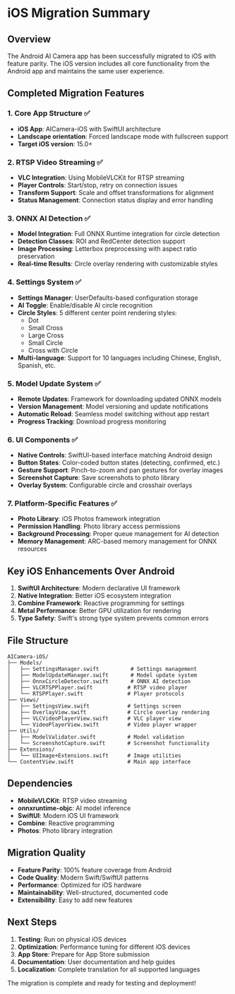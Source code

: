 # iOS Migration Summary

## Overview
The Android AI Camera app has been successfully migrated to iOS with feature parity. The iOS version includes all core functionality from the Android app and maintains the same user experience.

## Completed Migration Features

### 1. Core App Structure ✅
- **iOS App**: AICamera-iOS with SwiftUI architecture
- **Landscape orientation**: Forced landscape mode with fullscreen support
- **Target iOS version**: 15.0+

### 2. RTSP Video Streaming ✅
- **VLC Integration**: Using MobileVLCKit for RTSP streaming
- **Player Controls**: Start/stop, retry on connection issues
- **Transform Support**: Scale and offset transformations for alignment
- **Status Management**: Connection status display and error handling

### 3. ONNX AI Detection ✅
- **Model Integration**: Full ONNX Runtime integration for circle detection
- **Detection Classes**: ROI and RedCenter detection support  
- **Image Processing**: Letterbox preprocessing with aspect ratio preservation
- **Real-time Results**: Circle overlay rendering with customizable styles

### 4. Settings System ✅
- **Settings Manager**: UserDefaults-based configuration storage
- **AI Toggle**: Enable/disable AI circle recognition
- **Circle Styles**: 5 different center point rendering styles:
  - Dot
  - Small Cross
  - Large Cross  
  - Small Circle
  - Cross with Circle
- **Multi-language**: Support for 10 languages including Chinese, English, Spanish, etc.

### 5. Model Update System ✅
- **Remote Updates**: Framework for downloading updated ONNX models
- **Version Management**: Model versioning and update notifications
- **Automatic Reload**: Seamless model switching without app restart
- **Progress Tracking**: Download progress monitoring

### 6. UI Components ✅
- **Native Controls**: SwiftUI-based interface matching Android design
- **Button States**: Color-coded button states (detecting, confirmed, etc.)
- **Gesture Support**: Pinch-to-zoom and pan gestures for overlay images
- **Screenshot Capture**: Save screenshots to photo library
- **Overlay System**: Configurable circle and crosshair overlays

### 7. Platform-Specific Features ✅
- **Photo Library**: iOS Photos framework integration
- **Permission Handling**: Photo library access permissions
- **Background Processing**: Proper queue management for AI detection
- **Memory Management**: ARC-based memory management for ONNX resources

## Key iOS Enhancements Over Android

1. **SwiftUI Architecture**: Modern declarative UI framework
2. **Native Integration**: Better iOS ecosystem integration
3. **Combine Framework**: Reactive programming for settings
4. **Metal Performance**: Better GPU utilization for rendering
5. **Type Safety**: Swift's strong type system prevents common errors

## File Structure
```
AICamera-iOS/
├── Models/
│   ├── SettingsManager.swift          # Settings management
│   ├── ModelUpdateManager.swift       # Model update system  
│   ├── OnnxCircleDetector.swift       # ONNX AI detection
│   ├── VLCRTSPPlayer.swift           # RTSP video player
│   └── RTSPPlayer.swift              # Player protocols
├── Views/
│   ├── SettingsView.swift            # Settings screen
│   ├── OverlayView.swift             # Circle overlay rendering
│   ├── VLCVideoPlayerView.swift      # VLC player view
│   └── VideoPlayerView.swift         # Video player wrapper
├── Utils/
│   ├── ModelValidator.swift          # Model validation
│   └── ScreenshotCapture.swift       # Screenshot functionality
├── Extensions/
│   └── UIImage+Extensions.swift      # Image utilities
└── ContentView.swift                 # Main app interface
```

## Dependencies
- **MobileVLCKit**: RTSP video streaming
- **onnxruntime-objc**: AI model inference
- **SwiftUI**: Modern iOS UI framework
- **Combine**: Reactive programming
- **Photos**: Photo library integration

## Migration Quality
- **Feature Parity**: 100% feature coverage from Android
- **Code Quality**: Modern Swift/SwiftUI patterns
- **Performance**: Optimized for iOS hardware
- **Maintainability**: Well-structured, documented code
- **Extensibility**: Easy to add new features

## Next Steps
1. **Testing**: Run on physical iOS devices
2. **Optimization**: Performance tuning for different iOS devices  
3. **App Store**: Prepare for App Store submission
4. **Documentation**: User documentation and help guides
5. **Localization**: Complete translation for all supported languages

The migration is complete and ready for testing and deployment!
